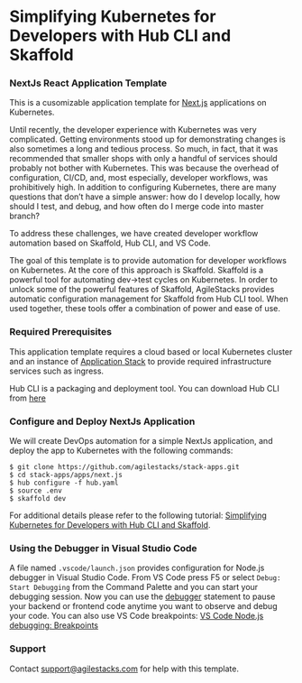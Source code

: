 # Simplifying Kubernetes for Developers with Hub CLI and Skaffold

### NextJs React Application Template

This is a cusomizable application template for [Next.js](https://nextjs.org/learn) applications on Kubernetes.

Until recently, the developer experience with Kubernetes was very complicated. Getting environments stood up for demonstrating changes is also sometimes a long and tedious process.  So much, in fact, that it was recommended that smaller shops with only a handful of services should probably not bother with Kubernetes. This was because the overhead of configuration, CI/CD, and, most especially, developer workflows, was prohibitively high. In addition to configuring Kubernetes, there are many questions that don’t have a simple answer: how do I develop locally, how should I test, and debug, and how often do I merge code into master branch?

To address these challenges, we have created developer workflow automation based on Skaffold, Hub CLI, and VS Code.

The goal of this template is to provide automation for developer workflows on Kubernetes. At the core of this approach is Skaffold. Skaffold is a powerful tool for automating dev->test cycles on Kubernetes. In order to unlock some of the powerful features of Skaffold, AgileStacks provides automatic configuration management for Skaffold from Hub CLI tool. When used together, these tools offer a combination of power and ease of use.

### Required Prerequisites
This application template requires a cloud based or local Kubernetes cluster and an instance of [Application Stack](https://github.com/agilestacks/stack-app-eks) to provide required infrastructure services such as ingress.

Hub CLI is a packaging and deployment tool.  You can download Hub CLI from [here](https://superhub.io/)

### Configure and Deploy NextJs Application

We will create DevOps automation for a simple NextJs application, and deploy the app to Kubernetes with the following commands:

```
$ git clone https://github.com/agilestacks/stack-apps.git
$ cd stack-apps/apps/next.js
$ hub configure -f hub.yaml
$ source .env
$ skaffold dev
```

For additional details please refer to the following tutorial: [Simplifying Kubernetes for Developers with Hub CLI and Skaffold](https://docs.agilestacks.com/article/3pbulps5n7-simplifying-kubernetes-for-developers-with-hub-cli-and-skaffold).

### Using the Debugger in Visual Studio Code
A file named `.vscode/launch.json` provides configuration for Node.js debugger in Visual Studio Code.
From VS Code press F5 or select `Debug: Start Debugging` from the Command Palette and you can start your debugging session. Now you can use the [debugger](https://developer.mozilla.org/en-US/docs/Web/JavaScript/Reference/Statements/debugger) statement to pause your backend or frontend code anytime you want to observe and debug your code.  You can also use VS Code breakpoints: [VS Code Node.js debugging: Breakpoints](https://code.visualstudio.com/docs/nodejs/nodejs-debugging#_breakpoints)



### Support
Contact support@agilestacks.com for help with this template.
